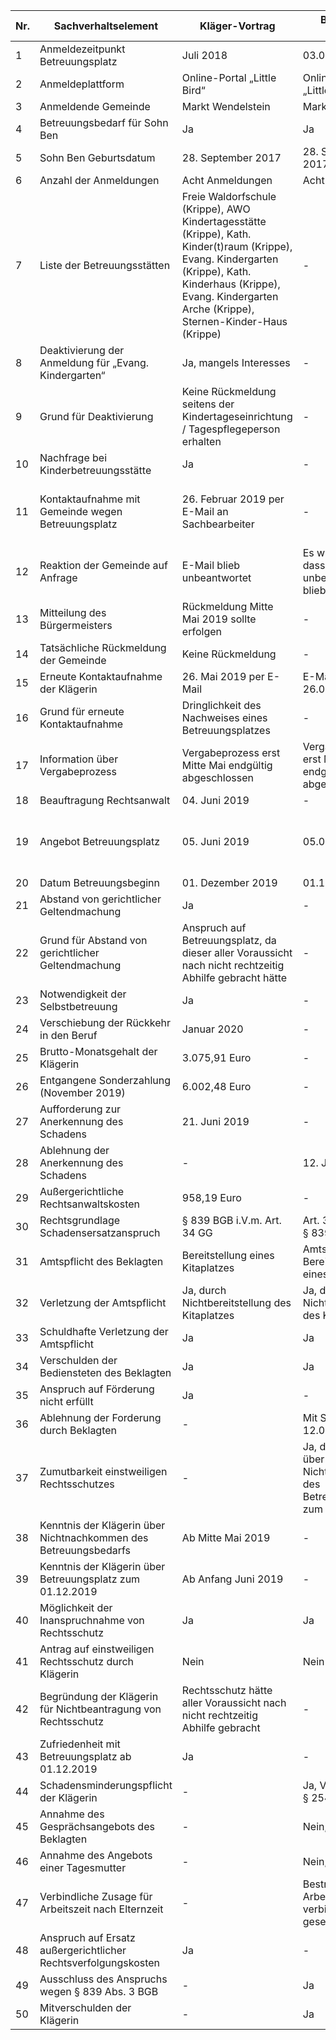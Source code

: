 | Nr. | Sachverhaltselement | Kläger-Vortrag | Beklagten-Vortrag | Beweismittel-Kläger | Beweismittel-Beklagter |
|---|---|---|---|---|---|
| 1 | Anmeldezeitpunkt Betreuungsplatz | Juli 2018 | 03.07.2018 | - | Anlage B 2 |
| 2 | Anmeldeplattform | Online-Portal „Little Bird“ | Onlineplattform „Little Bird“ | - | - |
| 3 | Anmeldende Gemeinde | Markt Wendelstein | Markt Wendelstein | - | - |
| 4 | Betreuungsbedarf für Sohn Ben | Ja | Ja | - | - |
| 5 | Sohn Ben Geburtsdatum | 28. September 2017 | 28. September 2017 | - | - |
| 6 | Anzahl der Anmeldungen | Acht Anmeldungen | Acht Anmeldungen | Anlage B 2 | Anlage B 2 |
| 7 | Liste der Betreuungsstätten | Freie Waldorfschule (Krippe), AWO Kindertagesstätte (Krippe), Kath. Kinder(t)raum (Krippe), Evang. Kindergarten (Krippe), Kath. Kinderhaus (Krippe), Evang. Kindergarten Arche (Krippe), Sternen-Kinder-Haus (Krippe) | - | Anlage B 2 | - |
| 8 | Deaktivierung der Anmeldung für „Evang. Kindergarten“ | Ja, mangels Interesses | - | Anlage B 2 | - |
| 9 | Grund für Deaktivierung | Keine Rückmeldung seitens der Kindertageseinrichtung / Tagespflegeperson erhalten | - | Anlage B 2 | - |
| 10 | Nachfrage bei Kinderbetreuungsstätte | Ja | - | - | - |
| 11 | Kontaktaufnahme mit Gemeinde wegen Betreuungsplatz | 26. Februar 2019 per E-Mail an Sachbearbeiter | - | Anlage K1 (Nichtbeantwortung der E-Mail durch Gemeinde wird bestritten) | Anlage K1 (Schreiben vom 06.03.2019) |
| 12 | Reaktion der Gemeinde auf Anfrage | E-Mail blieb unbeantwortet | Es wird bestritten, dass die E-Mail unbeantwortet blieb | Anlage K1 | Anlage K1 |
| 13 | Mitteilung des Bürgermeisters | Rückmeldung Mitte Mai 2019 sollte erfolgen | - | - | - |
| 14 | Tatsächliche Rückmeldung der Gemeinde | Keine Rückmeldung | - | - | - |
| 15 | Erneute Kontaktaufnahme der Klägerin | 26. Mai 2019 per E-Mail | E-Mail vom 26.05.2019 | Anlage B 5 | Anlage B 5 |
| 16 | Grund für erneute Kontaktaufnahme | Dringlichkeit des Nachweises eines Betreuungsplatzes | - | Anlage B 5 | - |
| 17 | Information über Vergabeprozess | Vergabeprozess erst Mitte Mai endgültig abgeschlossen | Vergabeprozess erst Mitte Mai endgültig abgeschlossen | - | - |
| 18 | Beauftragung Rechtsanwalt | 04. Juni 2019 | - | - | - |
| 19 | Angebot Betreuungsplatz | 05. Juni 2019 | 05.06.2019 | - | Anlage B 7 (Zuweisung an Betreuungsplatz für Sohn der Klägerin) |
| 20 | Datum Betreuungsbeginn | 01. Dezember 2019 | 01.12.2019 | - | - |
| 21 | Abstand von gerichtlicher Geltendmachung | Ja | - | - | - |
| 22 | Grund für Abstand von gerichtlicher Geltendmachung | Anspruch auf Betreuungsplatz, da dieser aller Voraussicht nach nicht rechtzeitig Abhilfe gebracht hätte | - | - | - |
| 23 | Notwendigkeit der Selbstbetreuung | Ja | - | - | - |
| 24 | Verschiebung der Rückkehr in den Beruf | Januar 2020 | - | - | - |
| 25 | Brutto-Monatsgehalt der Klägerin | 3.075,91 Euro | - | Anlage K2 | - |
| 26 | Entgangene Sonderzahlung (November 2019) | 6.002,48 Euro | - | Anlage K2 | - |
| 27 | Aufforderung zur Anerkennung des Schadens | 21. Juni 2019 | - | Anlage K3 | - |
| 28 | Ablehnung der Anerkennung des Schadens | - | 12. Juli 2019 | - | Anlage K4 |
| 29 | Außergerichtliche Rechtsanwaltskosten | 958,19 Euro | - | Anlage K5 | - |
| 30 | Rechtsgrundlage Schadensersatzanspruch | § 839 BGB i.V.m. Art. 34 GG | Art. 34 GG i. V. m. § 839 BGB | - | - |
| 31 | Amtspflicht des Beklagten | Bereitstellung eines Kitaplatzes | Amtspflicht zur Bereitstellung eines Kitaplatzes | § 24 Abs. 2 SGB VIII | § 24 Abs. 2 SGB VIII |
| 32 | Verletzung der Amtspflicht | Ja, durch Nichtbereitstellung des Kitaplatzes | Ja, durch Nichtbereitstellung des Kitaplatzes | - | - |
| 33 | Schuldhafte Verletzung der Amtspflicht | Ja | Ja | - | - |
| 34 | Verschulden der Bediensteten des Beklagten | Ja | Ja | - | - |
| 35 | Anspruch auf Förderung nicht erfüllt | Ja | - | - | - |
| 36 | Ablehnung der Forderung durch Beklagten | - | Mit Schreiben vom 12.07.2019 | - | Anlage B 15 |
| 37 | Zumutbarkeit einstweiligen Rechtsschutzes | - | Ja, da Kenntnis über Nichtnachkommen des Betreuungsbedarfs zum 01.09.2019 | - | § 123 VwGO |
| 38 | Kenntnis der Klägerin über Nichtnachkommen des Betreuungsbedarfs | Ab Mitte Mai 2019 | - | - | - |
| 39 | Kenntnis der Klägerin über Betreuungsplatz zum 01.12.2019 | Ab Anfang Juni 2019 | - | - | - |
| 40 | Möglichkeit der Inanspruchnahme von Rechtsschutz | Ja | Ja | - | - |
| 41 | Antrag auf einstweiligen Rechtsschutz durch Klägerin | Nein | Nein | - | - |
| 42 | Begründung der Klägerin für Nichtbeantragung von Rechtsschutz | Rechtsschutz hätte aller Voraussicht nach nicht rechtzeitig Abhilfe gebracht | - | - | - |
| 43 | Zufriedenheit mit Betreuungsplatz ab 01.12.2019 | Ja | - | - | - |
| 44 | Schadensminderungspflicht der Klägerin | - | Ja, Verstoß gegen § 254 BGB | - | - |
| 45 | Annahme des Gesprächsangebots des Beklagten | - | Nein, abgelehnt | - | Anlage B 18 |
| 46 | Annahme des Angebots einer Tagesmutter | - | Nein, abgelehnt | - | - |
| 47 | Verbindliche Zusage für Arbeitszeit nach Elternzeit | - | Bestritten, dass Arbeitgeber eine verbindliche Frist gesetzt hat | - | Anlage B 6 |
| 48 | Anspruch auf Ersatz außergerichtlicher Rechtsverfolgungskosten | Ja | - | Anlage K5 | - |
| 49 | Ausschluss des Anspruchs wegen § 839 Abs. 3 BGB | - | Ja | - | - |
| 50 | Mitverschulden der Klägerin | - | Ja | - | - |